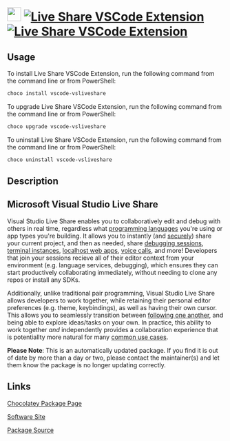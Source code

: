 ﻿# <img src="https://cdn.jsdelivr.net/gh/mkevenaar/chocolatey-packages@45b6442b0d0c415ad584853927c001eb20301f04/icons/vscode-vsliveshare.png" width="32" height="32"/> [![Live Share VSCode Extension](https://img.shields.io/chocolatey/v/vscode-vsliveshare.svg?label=Live+Share+VSCode+Extension)](https://chocolatey.org/packages/vscode-vsliveshare) [![Live Share VSCode Extension](https://img.shields.io/chocolatey/dt/vscode-vsliveshare.svg)](https://chocolatey.org/packages/vscode-vsliveshare)

## Usage

To install Live Share VSCode Extension, run the following command from the command line or from PowerShell:

```powershell
choco install vscode-vsliveshare
```

To upgrade Live Share VSCode Extension, run the following command from the command line or from PowerShell:

```powershell
choco upgrade vscode-vsliveshare
```

To uninstall Live Share VSCode Extension, run the following command from the command line or from PowerShell:

```powershell
choco uninstall vscode-vsliveshare
```

## Description

## Microsoft Visual Studio Live Share

Visual Studio Live Share enables you to collaboratively edit and debug with others in real time, regardless what [programming languages](https://docs.microsoft.com/en-us/visualstudio/liveshare/reference/platform-support#visual-studio-code) you're using or app types you're building. It allows you to instantly (and [securely](https://docs.microsoft.com/en-us/visualstudio/liveshare/reference/security)) share your current project, and then as needed, share [debugging sessions](https://docs.microsoft.com/en-us/visualstudio/liveshare/use/vscode#co-debugging), [terminal instances](https://docs.microsoft.com/en-us/visualstudio/liveshare/use/vscode#share-a-terminal), [localhost web apps](https://docs.microsoft.com/en-us/visualstudio/liveshare/use/vscode#share-a-server), [voice calls](https://aka.ms/vsls-audio), and more! Developers that join your sessions recieve all of their editor context from your environment (e.g. language services, debugging), which ensures they can start productively collaborating immediately, without needing to clone any repos or install any SDKs.

Additionally, unlike traditional pair programming, Visual Studio Live Share allows developers to work together, while retaining their personal editor preferences (e.g. theme, keybindings), as well as having their own cursor. This allows you to seamlessly transition between [following one another](https://docs.microsoft.com/en-us/visualstudio/liveshare/use/vscode#following), and being able to explore ideas/tasks on your own. In practice, this ability to work together _and_ independently provides a collaboration experience that is potentiallty more natural for many [common use cases](https://docs.microsoft.com/en-us/visualstudio/liveshare/reference/use-cases).

**Please Note**: This is an automatically updated package. If you find it is
out of date by more than a day or two, please contact the maintainer(s) and
let them know the package is no longer updating correctly.


## Links

[Chocolatey Package Page](https://chocolatey.org/packages/vscode-vsliveshare)

[Software Site](https://marketplace.visualstudio.com/items?itemName=ms-vsliveshare.vsliveshare)

[Package Source](https://github.com/mkevenaar/chocolatey-packages/tree/master/automatic/vscode-vsliveshare)

